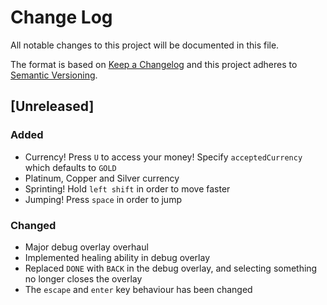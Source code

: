 # Change Log
All notable changes to this project will be documented in this file.

The format is based on [Keep a Changelog](http://keepachangelog.com/) 
and this project adheres to [Semantic Versioning](http://semver.org/).

## [Unreleased]
### Added
- Currency! Press `U` to access your money! Specify `acceptedCurrency` which defaults to `GOLD`
- Platinum, Copper and Silver currency
- Sprinting! Hold `left shift` in order to move faster
- Jumping! Press `space` in order to jump

### Changed
- Major debug overlay overhaul
- Implemented healing ability in debug overlay
- Replaced `DONE` with `BACK` in the debug overlay, and selecting something no longer closes the overlay
- The `escape` and `enter` key behaviour has been changed
